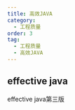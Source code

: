 ```yaml
---
title: 高效JAVA
category:
  - 工程质量
order: 3
tag:
  - 工程质量
  - 高效JAVA
---
```


## effective java
effective java第三版

